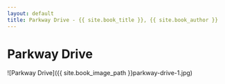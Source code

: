 ```yaml
---
layout: default
title: Parkway Drive - {{ site.book_title }}, {{ site.book_author }}
---
```


# Parkway Drive

![Parkway Drive]({{ site.book_image_path }}parkway-drive-1.jpg)

